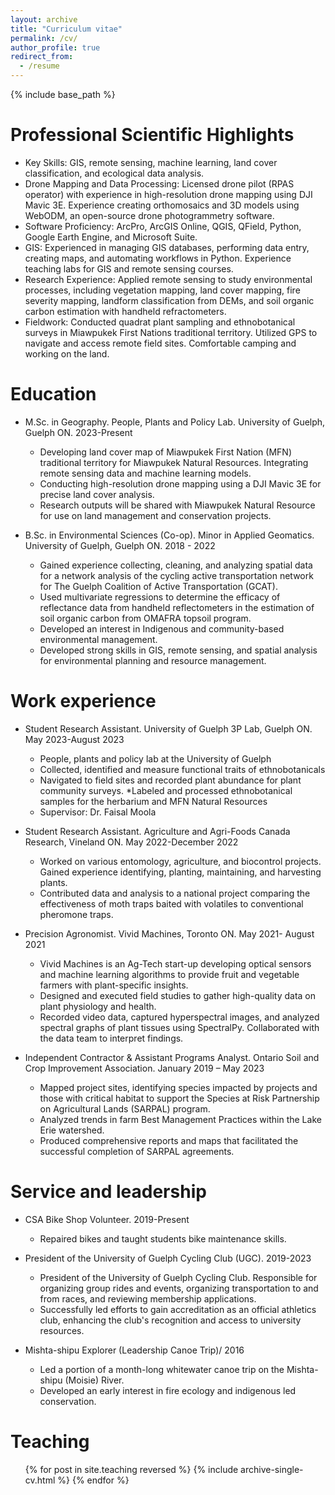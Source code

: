 ```yaml
---
layout: archive
title: "Curriculum vitae"
permalink: /cv/
author_profile: true
redirect_from:
  - /resume
---
```


{% include base_path %}


Professional Scientific Highlights
======
* Key Skills: GIS, remote sensing, machine learning, land cover classification, and ecological data analysis. 
* Drone Mapping and Data Processing: Licensed drone pilot (RPAS operator) with experience in high-resolution drone mapping using DJI Mavic 3E. Experience creating orthomosaics and 3D models using WebODM, an open-source drone photogrammetry software.
* Software Proficiency: ArcPro, ArcGIS Online, QGIS, QField, Python, Google Earth Engine, and Microsoft Suite.
* GIS: Experienced in managing GIS databases, performing data entry, creating maps, and automating workflows in Python. Experience teaching labs for GIS and remote sensing courses.
* Research Experience: Applied remote sensing to study environmental processes, including vegetation mapping, land cover mapping, fire severity mapping, landform classification from DEMs, and soil organic carbon estimation with handheld refractometers.
* Fieldwork: Conducted quadrat plant sampling and ethnobotanical surveys in Miawpukek First Nations traditional territory. Utilized GPS to navigate and access remote field sites. Comfortable camping and working on the land. 

Education
======
* M.Sc. in Geography. People, Plants and Policy Lab. University of Guelph, Guelph ON. 2023-Present 
  * Developing land cover map of Miawpukek First Nation (MFN) traditional territory for Miawpukek Natural Resources. Integrating remote sensing data and machine learning models.
  * Conducting high-resolution drone mapping using a DJI Mavic 3E for precise land cover analysis.
  * Research outputs will be shared with Miawpukek Natural Resource for use on land management and conservation projects. 

* B.Sc. in Environmental Sciences (Co-op). Minor in Applied Geomatics. University of Guelph, Guelph ON. 2018 - 2022
  * Gained experience collecting, cleaning, and analyzing spatial data for a network analysis of the cycling active transportation network for The Guelph Coalition of Active Transportation (GCAT).
  * Used multivariate regressions to determine the efficacy of reflectance data from handheld reflectometers in the estimation of soil organic carbon from OMAFRA topsoil program.
  * Developed an interest in Indigenous and community-based environmental management.
  * Developed strong skills in GIS, remote sensing, and spatial analysis for environmental planning and resource management. 

Work experience
======
* Student Research Assistant. University of Guelph 3P Lab, Guelph ON. May 2023-August 2023
  * People, plants and policy lab at the University of Guelph
  * Collected, identified and measure functional traits of ethnobotanicals
  * Navigated to field sites and recorded plant abundance for plant community surveys.
  *Labeled and processed ethnobotanical samples for the herbarium and MFN Natural Resources
  * Supervisor: Dr. Faisal Moola
    
* Student Research Assistant. Agriculture and Agri-Foods Canada Research, Vineland ON. May 2022-December 2022
  * Worked on various entomology, agriculture, and biocontrol projects. Gained experience identifying, planting, maintaining, and harvesting plants.
  * Contributed data and analysis to a national project comparing the effectiveness of moth traps baited with volatiles to conventional pheromone traps.

* Precision Agronomist. Vivid Machines, Toronto ON. May 2021- August 2021
  * Vivid Machines is an Ag-Tech start-up developing optical sensors and machine learning algorithms to provide fruit and vegetable farmers with plant-specific insights.
  * Designed and executed field studies to gather high-quality data on plant physiology and health.
  * Recorded video data, captured hyperspectral images, and analyzed spectral graphs of plant tissues using SpectralPy. Collaborated with the data team to interpret findings.

* Independent Contractor & Assistant Programs Analyst. Ontario Soil and Crop Improvement Association. January 2019 – May 2023
  * Mapped project sites, identifying species impacted by projects and those with critical habitat to support the Species at Risk Partnership on Agricultural Lands (SARPAL) program.
  * Analyzed trends in farm Best Management Practices within the Lake Erie watershed.
  * Produced comprehensive reports and maps that facilitated the successful completion of SARPAL agreements.
  
Service and leadership
======
* CSA Bike Shop Volunteer. 2019-Present 
  * Repaired bikes and taught students bike maintenance skills.

* President of the University of Guelph Cycling Club (UGC). 2019-2023
  * President of the University of Guelph Cycling Club. Responsible for organizing group rides and events, organizing transportation to and from races, and reviewing membership applications.
  * Successfully led efforts to gain accreditation as an official athletics club, enhancing the club's recognition and access to university resources.

* Mishta-shipu Explorer (Leadership Canoe Trip)/ 2016
  * Led a portion of a month-long whitewater canoe trip on the Mishta-shipu (Moisie) River.
  * Developed an early interest in fire ecology and indigenous led conservation.

Teaching
======
  <ul>{% for post in site.teaching reversed %}
    {% include archive-single-cv.html %}
  {% endfor %}</ul>

